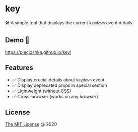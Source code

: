 # key

🛠 A simple tool that displays the current `keydown` event details.

## Demo 🚀

<https://piecioshka.github.io/key/>

## Features

* :white_check_mark: Display crucial details about `keydown` event
* :white_check_mark: Display deprecated props in special section
* :white_check_mark: Lightweight (without CSS)
* :white_check_mark: Cross-browser (works on any browser)

## License

[The MIT License](http://piecioshka.mit-license.org) @ 2020
